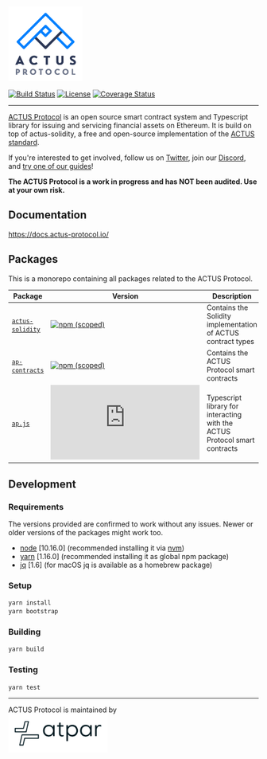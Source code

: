 <img src="https://raw.githubusercontent.com/atpar/atpar.github.io/master/assets/images/actus-protocol-logo.jpg" width="150px"> 

[![Build Status](https://travis-ci.org/atpar/ap-monorepo.svg?branch=master)](https://travis-ci.org/atpar/ap-monorepo)
[![License](https://img.shields.io/badge/License-Apache%202.0-blue.svg)](https://opensource.org/licenses/Apache-2.0)
[![Coverage Status](https://coveralls.io/repos/github/atpar/ap-monorepo/badge.svg?branch=master)](https://coveralls.io/github/atpar/ap-monorepo?branch=master)

---

[ACTUS Protocol](https://docs.actus-protocol.io/) is an open source smart contract system and Typescript library for issuing and servicing financial assets on Ethereum. It is build on top of actus-solidity, a free and open-source implementation of the [ACTUS standard](https://www.actusfrf.org/). 

If you're interested to get involved, follow us on [Twitter](https://twitter.com/at_par_), join our [Discord](https://discord.gg/WdAhDYq), and [try one of our guides](https://docs.actus-protocol.io/guides/getting-started)!

**The ACTUS Protocol is a work in progress and has NOT been audited. Use at your own risk.**

## Documentation
https://docs.actus-protocol.io/

## Packages

This is a monorepo containing all packages related to the ACTUS Protocol.

| Package                                                                                      | Version                                                                                                                                               | Description                                                                |
|----------------------------------------------------------------------------------------------|-------------------------------------------------------------------------------------------------------------------------------------------------------|----------------------------------------------------------------------------|
| [`actus-solidity`](https://github.com/atpar/ap-monorepo/tree/master/packages/actus-solidity) | [![npm (scoped)](https://img.shields.io/npm/v/@atpar/actus-solidity)](https://www.npmjs.com/package/@atpar/actus-solidity "View this project on npm") | Contains the Solidity implementation of ACTUS contract types               |
| [`ap-contracts`](https://github.com/atpar/ap-monorepo/tree/master/packages/ap-contracts)     | [![npm (scoped)](https://img.shields.io/npm/v/@atpar/ap-contracts)](https://www.npmjs.com/package/@atpar/ap-contracts "View this project on npm")     | Contains the ACTUS Protocol smart contracts                                |                                                                            |
| [`ap.js`](https://github.com/atpar/ap-monorepo/tree/master/packages/ap.js)                   | [![npm (scoped)](https://img.shields.io/npm/v/@atpar/ap.js)](https://www.npmjs.com/package/@atpar/ap.js "View this project on npm")                   | Typescript library for interacting with the ACTUS Protocol smart contracts |

## Development
### Requirements
The versions provided are confirmed to work without any issues. Newer or older versions of the packages might work too.
- [node](https://nodejs.org/en/) [10.16.0] (recommended installing it via [nvm](https://github.com/nvm-sh/nvm))
- [yarn](https://yarnpkg.com/) [1.16.0] (recommended installing it as global npm package)
- [jq](https://stedolan.github.io/jq/) [1.6] (for macOS jq is available as a homebrew package)

### Setup
```sh
yarn install
yarn bootstrap
```

### Building
```sh
yarn build
```

### Testing
```sh
yarn test
```

---

ACTUS Protocol is maintained by  
[<img src="https://raw.githubusercontent.com/atpar/atpar.github.io/master/assets/images/logo.png" width="200px" >](https://www.atpar.io)
